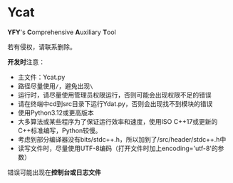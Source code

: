 # Ycat
**YFY**'s **C**omprehensive **A**uxiliary **T**ool

若有侵权，请联系删除。

**开发时**注意：
- 主文件：Ycat.py
- 路径尽量使用`/`，避免出现`\`
- 运行时，请尽量使用管理员权限运行，否则可能会出现权限不足的错误
- 请在终端中cd到src目录下运行Ydat.py，否则会出现找不到模块的错误
- 使用Python3.12或更高版本
- 大多算法或某些程序为了保证运行效率和速度，使用ISO C++17或更新的C++标准编写，Python较慢。
- 考虑到部分编译器没有bits/stdc++.h，所以加到了/src/header/stdc++.h中
- 读写文件时，尽量使用UTF-8编码（打开文件时加上encoding='utf-8'的参数）



错误可能出现在**控制台或日志文件**
